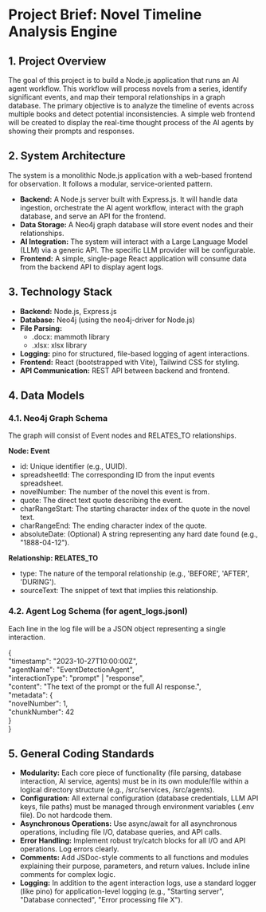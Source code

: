 # **Project Brief: Novel Timeline Analysis Engine**

## **1\. Project Overview**

The goal of this project is to build a Node.js application that runs an AI agent workflow. This workflow will process novels from a series, identify significant events, and map their temporal relationships in a graph database. The primary objective is to analyze the timeline of events across multiple books and detect potential inconsistencies. A simple web frontend will be created to display the real-time thought process of the AI agents by showing their prompts and responses.

## **2\. System Architecture**

The system is a monolithic Node.js application with a web-based frontend for observation. It follows a modular, service-oriented pattern.

* **Backend:** A Node.js server built with Express.js. It will handle data ingestion, orchestrate the AI agent workflow, interact with the graph database, and serve an API for the frontend.  
* **Data Storage:** A Neo4j graph database will store event nodes and their relationships.  
* **AI Integration:** The system will interact with a Large Language Model (LLM) via a generic API. The specific LLM provider will be configurable.  
* **Frontend:** A simple, single-page React application will consume data from the backend API to display agent logs.

## **3\. Technology Stack**

* **Backend:** Node.js, Express.js  
* **Database:** Neo4j (using the neo4j-driver for Node.js)  
* **File Parsing:**  
  * .docx: mammoth library  
  * .xlsx: xlsx library  
* **Logging:** pino for structured, file-based logging of agent interactions.  
* **Frontend:** React (bootstrapped with Vite), Tailwind CSS for styling.  
* **API Communication:** REST API between backend and frontend.

## **4\. Data Models**

### **4.1. Neo4j Graph Schema**

The graph will consist of Event nodes and RELATES\_TO relationships.

**Node: Event**

* id: Unique identifier (e.g., UUID).  
* spreadsheetId: The corresponding ID from the input events spreadsheet.  
* novelNumber: The number of the novel this event is from.  
* quote: The direct text quote describing the event.  
* charRangeStart: The starting character index of the quote in the novel text.  
* charRangeEnd: The ending character index of the quote.  
* absoluteDate: (Optional) A string representing any hard date found (e.g., "1888-04-12").

**Relationship: RELATES\_TO**

* type: The nature of the temporal relationship (e.g., 'BEFORE', 'AFTER', 'DURING').  
* sourceText: The snippet of text that implies this relationship.

### **4.2. Agent Log Schema (for agent\_logs.jsonl)**

Each line in the log file will be a JSON object representing a single interaction.

{  
  "timestamp": "2023-10-27T10:00:00Z",  
  "agentName": "EventDetectionAgent",  
  "interactionType": "prompt" | "response",  
  "content": "The text of the prompt or the full AI response.",  
  "metadata": {  
    "novelNumber": 1,  
    "chunkNumber": 42  
  }  
}

## **5\. General Coding Standards**

* **Modularity:** Each core piece of functionality (file parsing, database interaction, AI service, agents) must be in its own module/file within a logical directory structure (e.g., /src/services, /src/agents).  
* **Configuration:** All external configuration (database credentials, LLM API keys, file paths) must be managed through environment variables (.env file). Do not hardcode them.  
* **Asynchronous Operations:** Use async/await for all asynchronous operations, including file I/O, database queries, and API calls.  
* **Error Handling:** Implement robust try/catch blocks for all I/O and API operations. Log errors clearly.  
* **Comments:** Add JSDoc-style comments to all functions and modules explaining their purpose, parameters, and return values. Include inline comments for complex logic.  
* **Logging:** In addition to the agent interaction logs, use a standard logger (like pino) for application-level logging (e.g., "Starting server", "Database connected", "Error processing file X").
